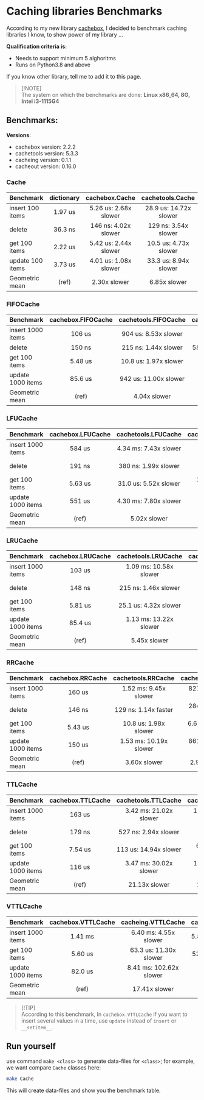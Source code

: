 # Caching libraries Benchmarks
According to my new library [cachebox](https://github.com/awolverp/cachebox), I decided to benchmark caching libraries
I know, to show power of my library ...

**Qualification criteria is:**
- Needs to support minimum 5 alghoritms
- Runs on Python3.8 and above

If you know other library, tell me to add it to this page.

> [!NOTE]\
> The system on which the benchmarks are done: **Linux x86_64, 8G, Intel i3-1115G4**


## Benchmarks:
**Versions**:
- cachebox version: 2.2.2
- cachetools version: 5.3.3
- cacheing version: 0.1.1
- cacheout version: 0.16.0

### Cache
| Benchmark        | dictionary | cachebox.Cache        | cachetools.Cache       | cacheout.Cache         |
|------------------|:----------:|:---------------------:|:----------------------:|:----------------------:|
| insert 100 items | 1.97 us    | 5.26 us: 2.68x slower | 28.9 us: 14.72x slower | 71.8 us: 36.49x slower |
| delete           | 36.3 ns    | 146 ns: 4.02x slower  | 129 ns: 3.54x slower   | 616 ns: 16.96x slower  |
| get 100 items    | 2.22 us    | 5.42 us: 2.44x slower | 10.5 us: 4.73x slower  | 52.6 us: 23.70x slower |
| update 100 items | 3.73 us    | 4.01 us: 1.08x slower | 33.3 us: 8.94x slower  | 64.4 us: 17.29x slower |
| Geometric mean   | (ref)      | 2.30x slower          | 6.85x slower           | 22.44x slower          |

### FIFOCache
| Benchmark         | cachebox.FIFOCache | cachetools.FIFOCache  | cacheout.FIFOCache     |
|-------------------|:------------------:|:---------------------:|:----------------------:|
| insert 1000 items | 106 us             | 904 us: 8.53x slower  | 2.36 ms: 22.24x slower |
| delete            | 150 ns             | 215 ns: 1.44x slower  | 584 ns: 3.90x slower   |
| get 100 items     | 5.48 us            | 10.8 us: 1.97x slower | 52.2 us: 9.52x slower  |
| update 1000 items | 85.6 us            | 942 us: 11.00x slower | 2.74 ms: 31.96x slower |
| Geometric mean    | (ref)              | 4.04x slower          | 12.75x slower          |

### LFUCache
| Benchmark         | cachebox.LFUCache | cachetools.LFUCache   | cacheing.LFUCache     | cacheout.LFUCache      |
|-------------------|:-----------------:|:---------------------:|:---------------------:|:----------------------:|
| insert 1000 items | 584 us            | 4.34 ms: 7.43x slower | 668 us: 1.14x slower  | 6.55 ms: 11.21x slower |
| delete            | 191 ns            | 380 ns: 1.99x slower  | 268 ns: 1.40x slower  | 4.75 us: 24.85x slower |
| get 100 items     | 5.63 us           | 31.0 us: 5.52x slower | 33.0 us: 5.87x slower | 101 us: 17.97x slower  |
| update 1000 items | 551 us            | 4.30 ms: 7.80x slower | 702 us: 1.27x slower  | 7.02 ms: 12.74x slower |
| Geometric mean    | (ref)             | 5.02x slower          | 1.86x slower          | 15.89x slower          |

### LRUCache
| Benchmark         | cachebox.LRUCache | cachetools.LRUCache    | cacheing.LRUCache     | cacheout.LRUCache      |
|-------------------|:-----------------:|:----------------------:|:---------------------:|:----------------------:|
| insert 1000 items | 103 us            | 1.09 ms: 10.58x slower | 507 us: 4.90x slower  | 2.33 ms: 22.51x slower |
| delete            | 148 ns            | 215 ns: 1.46x slower   | 190 ns: 1.28x slower  | 600 ns: 4.06x slower   |
| get 100 items     | 5.81 us           | 25.1 us: 4.32x slower  | 15.4 us: 2.65x slower | 81.5 us: 14.02x slower |
| update 1000 items | 85.4 us           | 1.13 ms: 13.22x slower | 542 us: 6.35x slower  | 2.76 ms: 32.33x slower |
| Geometric mean    | (ref)             | 5.45x slower           | 3.21x slower          | 14.27x slower          |

### RRCache
| Benchmark         | cachebox.RRCache | cachetools.RRCache     | cacheing.RRCache      | cacheout.RRCache       |
|-------------------|:----------------:|:----------------------:|:---------------------:|:----------------------:|
| insert 1000 items | 160 us           | 1.52 ms: 9.45x slower  | 827 us: 5.15x slower  | 4.73 ms: 29.47x slower |
| delete            | 146 ns           | 129 ns: 1.14x faster   | 284 ns: 1.94x slower  | 3.99 us: 27.28x slower |
| get 100 items     | 5.43 us          | 10.8 us: 1.98x slower  | 6.69 us: 1.23x slower | 52.1 us: 9.59x slower  |
| update 1000 items | 150 us           | 1.53 ms: 10.19x slower | 861 us: 5.72x slower  | 5.31 ms: 35.27x slower |
| Geometric mean    | (ref)            | 3.60x slower           | 2.90x slower          | 22.83x slower          |

### TTLCache
| Benchmark         | cachebox.TTLCache | cachetools.TTLCache    | cacheing.TTLCache      | cacheout.TTLCache      |
|-------------------|:-----------------:|:----------------------:|:----------------------:|:----------------------:|
| insert 1000 items | 163 us            | 3.42 ms: 21.02x slower | 1.71 ms: 10.54x slower | 5.50 ms: 33.78x slower |
| delete            | 179 ns            | 527 ns: 2.94x slower   | 570 ns: 3.18x slower   | very very slow ...     |
| get 100 items     | 7.54 us           | 113 us: 14.94x slower  | 63.1 us: 8.37x slower  | 38.7 us: 5.13x slower  |
| update 1000 items | 116 us            | 3.47 ms: 30.02x slower | 1.78 ms: 15.38x slower | 6.02 ms: 52.06x slower |
| Geometric mean    | (ref)             | 21.13x slower          | 11.07x slower          | 20.82x slower          |

### VTTLCache
| Benchmark         | cachebox.VTTLCache | cacheing.VTTLCache      | cacheout.VTTLCache     |
|-------------------|:------------------:|:-----------------------:|:----------------------:|
| insert 1000 items | 1.41 ms            | 6.40 ms: 4.55x slower   | 5.85 ms: 4.16x slower  |
| get 100 items     | 5.60 us            | 63.3 us: 11.30x slower  | 52.2 us: 9.32x slower  |
| update 1000 items | 82.0 us            | 8.41 ms: 102.62x slower | 5.91 ms: 72.12x slower |
| Geometric mean    | (ref)              | 17.41x slower           | 14.09x slower          |

> [!TIP]\
> According to this benchmark, In `cachebox.VTTLCache` if you want to insert several values in a time, use `update` instead of `insert` or `__setitem__`.

## Run yourself
use command `make <class>` to generate data-files for `<class>`; for example, we want compare `Cache` classes here:
```bash
make Cache
```

This will create data-files and show you the benchmark table.
